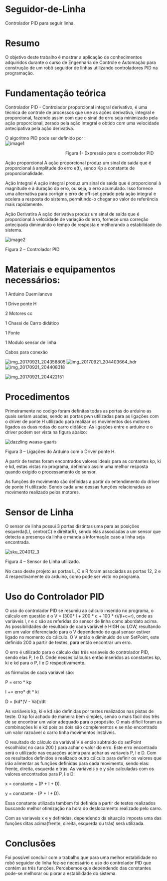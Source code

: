 # Seguidor-de-Linha
Controlador PID para seguir linha.

# Resumo

O objetivo deste trabalho é  mostrar a aplicação de conhecimentos adquiridos durante o curso de Engenharia de  Controle e Automação para construção de um robô seguidor de linhas utilizando controladores PID na programação. 

# Fundamentação teórica

 Controlador PID -  Controlador proporcional integral derivativo, é uma técnica de controle de processos que une as ações derivativa, integral e proporcional, fazendo assim com que o sinal de erro seja minimizado pela ação proporcional, zerado pela ação integral e obtido com uma velocidade antecipativa pela ação derivativa. 

 O algoritmo PID pode ser definido por :   
                                                  ![image1](https://user-images.githubusercontent.com/31252029/30706454-c11c1660-9ece-11e7-904c-eae7f627284a.jpg)

                                                  Figura 1- Expressão para o controlador PID

Ação proporcional 
A ação proporcional  produz um sinal de saída que é proporcional à amplitude do erro e(t), sendo Kp a constante de proporcionalidade.

Ação Integral
A ação integral produz um sinal de saída que é proporcional à magnitude e à duração do erro, ou seja, o erro acumulado. Isso fornece uma alternativa para corrigir o erro de off-set gerado pela ação integral e acelera a resposta do sistema, permitindo-o chegar ao valor de referência mais rapidamente.

Ação Derivatira 
A ação derivativa produz um sinal de saída que é proporcional à velocidade de variação do erro, fornece uma correção antecipada diminuindo o tempo de resposta e melhorando a estabilidade do sistema.



![image2](https://user-images.githubusercontent.com/31252029/30706488-e4f2ee9c-9ece-11e7-924c-ecf91b762f9f.jpg)

Figura 2 – Controlador PID

# Materiais e equipamentos necessários:
1 Arduino Duemilanove 

1 Drive ponte H

2 Motores cc 
 
1 Chassi de Carro didático 

1 Fonte 

1 Modulo sensor de linha 

Cabos para conexão 

![img_20170921_204358805](https://user-images.githubusercontent.com/31252029/30815025-4764bae4-a1e8-11e7-95c2-775de0e097e2.jpg)
![img_20170921_204403664_hdr](https://user-images.githubusercontent.com/31252029/30815036-565e111c-a1e8-11e7-9e62-f10c5ff6af5e.jpg)
![img_20170921_204408318](https://user-images.githubusercontent.com/31252029/30815047-62152fae-a1e8-11e7-93b4-485b415cbbb2.jpg)

![img_20170921_204422151](https://user-images.githubusercontent.com/31252029/30815063-70770f7c-a1e8-11e7-8855-d663feea1df7.jpg)

# Procedimentos

Primeiramente no codigo foram definitas todas as portas do arduino as quais seriam usadas, sendo as portas pwn utilizadas para as ligações com o driver de ponte H utilizado para realizar os movimentos dos motores ligados as duas rodas do carro didático. As ligações entre o arduino e o driver podem ser vista na figura abaixo:

 ![dazzling waasa-gaaris](https://user-images.githubusercontent.com/31252029/30709808-da4277aa-9ed9-11e7-8918-85f0b12c2f7d.png)

Figura 3 – Ligações do Arduino com o Driver ponte H.

A partir de testes foram encontrados valores ideais para as contantes kp, ki e kd, estas vistas no programa, definindo assim uma melhor resposta quando exigido o processamento do sensor.

As funções de movimento são definidas a partir do entendimento do driver de ponte H utilizado. Sendo cada uma dessas funções relacionadas ao movimento realizado pelos motores.

# Sensor de Linha

O sensor de linha possui 3 portas distintas uma para as posições esquerda(L), centro(C) e direita(R), sendo elas associadas a um sensor que detecta a presença da linha e manda a informação caso a linha seja encontrada.

![sku_204012_3](https://user-images.githubusercontent.com/31252029/30711190-5bf0311c-9ede-11e7-9e62-7a50112d8572.jpg)

Figura 4 – Sensor de Linha utilizado.

No caso deste projeto as portas L, C e R foram associadas as portas 12, 2 e 4 respectivamente do arduino, como pode ser visto no programa.

# Uso do Controlador PID

O uso do controlador PID se resumiu ao cálculo inserido no programa, o cálculo em questão é o V = (300* l + 200 * c + 100 * r)/(l+c+r), onde as variáveis l, r e c são as referidas do sensor de linha como abordato acima. As possibilidades de resultado de cada variável é HIGH ou LOW, resultando em um valor diferenciado para o V dependendo de qual sensor estiver ligado no momento do cálculo. O V então é diminuido de um SetPoint, este definido 200 a partir de testes, para então encontrar um erro.

O erro é utilizado para o cálculo das três variáveis do controlador PID, sendo elas P, I e D. Onde nesses cálculos então inseridos as constantes kp, ki e kd para o P, I e D respectivamente. 

as fórmulas de cada variável são:

P = erro * kp

I += erro* dt * ki

D = (kd*(V - Va))/dt

As variáveis kp, ki e kd são definidas por testes realizados nas pistas de teste. O kp foi achado de maneira bem simples, sendo o mais fácil dos três de se encontrar um valor adequado para o propósito. O mais difícil foram as combinações ki e kd pois os dois são complementos e se não encontrado um valor razoável o carro tinha movimentos instáveis.

O resultado do cálculo da variável V é então subtraido do setPoint escolhido( no caso 200 ) para achar o valor do erro. Este erro encontrado será o utilizado nas equações acima para achar as variaveis P, I e D. Com os resultados definidos é realizado outro cálculo para definir os valores que irão alimentar as funções definidas para cada movimento, sendo elas: frente, direita, esquerda e trás. As variaveis x e y são calculadas com os valores encontrados para P, I e D:

x = constante + (P + I + D).

y = constante - (P + I + D).

Essa constante utilizada tambem foi definida a partir de testes realizados buscando melhor otimização na hora do deslocamento realizado pelo carro.

Com as variaveis x e y definidas, dependendo da situação imposta uma das funções ditas acima(frente, direita, esquerda ou trás) será utilizada.

# Conclusões

Foi possível concluir com o trabalho que para uma melhor estabilidade no robô seguidor de linha fez-se necessário o uso do controlador PID que contém as três funções. Percebemos que dependendo das constantes pode-se melhorar ou piorar a estabilidade do sistema.






